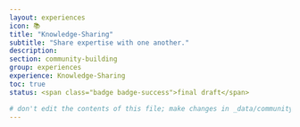 ```yaml
---
layout: experiences
icon: 📚
title: "Knowledge-Sharing"
subtitle: "Share expertise with one another."
description:
section: community-building
group: experiences
experience: Knowledge-Sharing
toc: true
status: <span class="badge badge-success">final draft</span>

# don't edit the contents of this file; make changes in _data/community-building-experiences.yml
---
```

